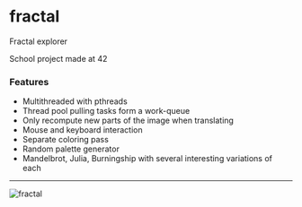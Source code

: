 # fractal
Fractal explorer

School project made at 42

### Features
- Multithreaded with pthreads
- Thread pool pulling tasks form a work-queue
- Only recompute new parts of the image when translating
- Mouse and keyboard interaction
- Separate coloring pass
- Random palette generator
- Mandelbrot, Julia, Burningship with several interesting variations of each

------

![fractal](https://user-images.githubusercontent.com/1454762/64854826-d73d6a00-d61e-11e9-9633-7f4cc54c02ce.PNG)
